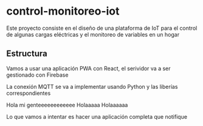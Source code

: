 # control-monitoreo-iot

Este proyecto consiste en el diseño de una plataforma de IoT para el control de algunas cargas eléctricas y el monitoreo de variables en un hogar

## Estructura

Vamos a usar una aplicación PWA con React, el serividor va a ser gestionado con Firebase

La conexión MQTT se va a implementar usando Python y las liberías correspondientes

Hola mi genteeeeeeeeeeee
Holaaaaa
Holaaaaaa


Lo que vamos a intentar es hacer una aplicación completa que notifique
